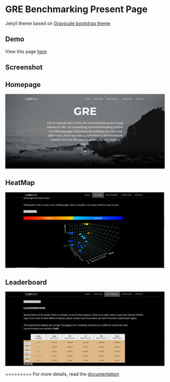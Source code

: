 GRE Benchmarking Present Page
=========================

Jekyll theme based on [Grayscale bootstrap theme ](http://ironsummitmedia.github.io/startbootstrap-grayscale/)

## Demo
View this page [here](https://greindexbenchmarking.github.io/)

## Screenshot
## Homepage
![screenshot](https://github.com/GREindexBenchmarking/greindexbenchmarking.github.io/blob/main/screenshot/homepage.png)

## HeatMap 
![screenshot](https://github.com/GREindexBenchmarking/greindexbenchmarking.github.io/blob/main/screenshot/heatmap.png)

## Leaderboard
![screenshot](https://github.com/GREindexBenchmarking/greindexbenchmarking.github.io/blob/main/screenshot/LeaderBoard.png)

=========
For more details, read the [documentation](http://jekyllrb.com/)
